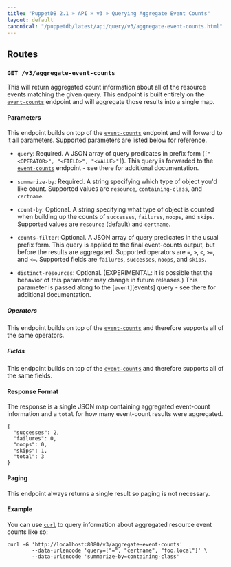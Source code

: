 ```yaml
---
title: "PuppetDB 2.1 » API » v3 » Querying Aggregate Event Counts"
layout: default
canonical: "/puppetdb/latest/api/query/v3/aggregate-event-counts.html"
---
```


[event-counts]: ./event-counts.html
[curl]: ../curl.html

## Routes

### `GET /v3/aggregate-event-counts`

This will return aggregated count information about all of the resource events matching the given query.
This endpoint is built entirely on the [`event-counts`][event-counts] endpoint and will aggregate those
results into a single map.

#### Parameters

This endpoint builds on top of the [`event-counts`][event-counts] endpoint and will forward to it all
parameters. Supported parameters are listed below for reference.

* `query`: Required. A JSON array of query predicates in prefix form (`["<OPERATOR>", "<FIELD>", "<VALUE>"]`).
This query is forwarded to the [`event-counts`][event-counts] endpoint - see there for additional documentation.

* `summarize-by`: Required. A string specifying which type of object you'd like count. Supported values are
`resource`, `containing-class`, and `certname`.

* `count-by`: Optional. A string specifying what type of object is counted when building up the counts of
`successes`, `failures`, `noops`, and `skips`. Supported values are `resource` (default) and `certname`.

* `counts-filter`: Optional. A JSON array of query predicates in the usual prefix form. This query is applied to
the final event-counts output, but before the results are aggregated. Supported operators are `=`, `>`, `<`,
`>=`, and `<=`. Supported fields are `failures`, `successes`, `noops`, and `skips`.

* `distinct-resources`: Optional.  (EXPERIMENTAL: it is possible that the behavior
of this parameter may change in future releases.)  This parameter is passed along
to the [`event`][events] query - see there for additional documentation.

##### Operators

This endpoint builds on top of the [`event-counts`][event-counts] and therefore supports all of the same operators.

##### Fields

This endpoint builds on top of the [`event-counts`][event-counts] and therefore supports all of the same fields.

#### Response Format

The response is a single JSON map containing aggregated event-count information and a `total` for how many
event-count results were aggregated.

    {
      "successes": 2,
      "failures": 0,
      "noops": 0,
      "skips": 1,
      "total": 3
    }

#### Paging

This endpoint always returns a single result so paging is not necessary.

#### Example

You can use [`curl`][curl] to query information about aggregated resource event counts like so:

    curl -G 'http://localhost:8080/v3/aggregate-event-counts'
            --data-urlencode 'query=["=", "certname", "foo.local"]' \
            --data-urlencode 'summarize-by=containing-class'
